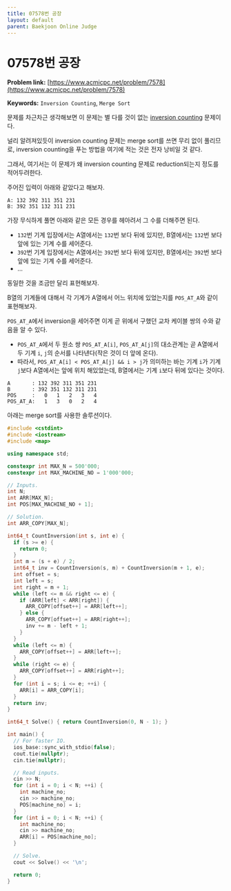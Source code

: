 ```yaml
---
title: 07578번 공장
layout: default
parent: Baekjoon Online Judge
---
```


# 07578번 공장

**Problem link:** [https://www.acmicpc.net/problem/7578](https://www.acmicpc.net/problem/7578)

**Keywords:** `Inversion Counting`, `Merge Sort`

문제를 차근차근 생각해보면 이 문제는 별 다를 것이 없는 [inversion counting](https://www.geeksforgeeks.org/inversion-count-in-array-using-merge-sort/) 문제이다.

널리 알려져있듯이 inversion counting 문제는 merge sort를 쓰면 무리 없이 풀리므로, inversion counting을 푸는 방법을 여기에 적는 것은 전자 낭비일 것 같다.

그래서, 여기서는 이 문제가 왜 inversion counting 문제로 reduction되는지 정도를 적어두려한다.

주어진 입력이 아래와 같았다고 해보자.

```text
A: 132 392 311 351 231
B: 392 351 132 311 231
```

가장 무식하게 풀면 아래와 같은 모든 경우를 헤아려서 그 수를 더해주면 된다.

- `132`번 기계 입장에서는 A열에서는 `132`번 보다 뒤에 있지만, B열에서는 `132`번 보다 앞에 있는 기계 수를 세어준다. 
- `392`번 기계 입장에서는 A열에서는 `392`번 보다 뒤에 있지만, B열에서는 `392`번 보다 앞에 있는 기계 수를 세어준다.
- ...

동일한 것을 조금만 달리 표현해보자.

B열의 기계들에 대해서 각 기계가 A열에서 어느 위치에 있었는지를 `POS_AT_A`와 같이 표현해보자.

`POS_AT_A`에서 inversion을 세어주면 이게 곧 위에서 구했던 교차 케이블 쌍의 수와 같음을 알 수 있다.

- `POS_AT_A`에서 두 원소 쌍 `POS_AT_A[i]`, `POS_AT_A[j]`의 대소관계는 곧 A열에서 두 기계 `i`, `j`의 순서를 나타낸다(작은 것이 더 앞에 온다).
- 따라서, `POS_AT_A[i] < POS_AT_A[j] && i > j`가 의미하는 바는 기계 `i`가 기계 `j`보다 A열에서는 앞에 위치 해있었는데, B열에서는 기계 `i`보다 뒤에 있다는 것이다.

```text
A       : 132 392 311 351 231
B       : 392 351 132 311 231
POS     :   0   1   2   3   4
POS_AT_A:   1   3   0   2   4
```

아래는 merge sort를 사용한 솔루션이다.

```cpp
#include <cstdint>
#include <iostream>
#include <map>

using namespace std;

constexpr int MAX_N = 500'000;
constexpr int MAX_MACHINE_NO = 1'000'000;

// Inputs.
int N;
int ARR[MAX_N];
int POS[MAX_MACHINE_NO + 1];

// Solution.
int ARR_COPY[MAX_N];

int64_t CountInversion(int s, int e) {
  if (s >= e) {
    return 0;
  }
  int m = (s + e) / 2;
  int64_t inv = CountInversion(s, m) + CountInversion(m + 1, e);
  int offset = s;
  int left = s;
  int right = m + 1;
  while (left <= m && right <= e) {
    if (ARR[left] < ARR[right]) {
      ARR_COPY[offset++] = ARR[left++];
    } else {
      ARR_COPY[offset++] = ARR[right++];
      inv += m - left + 1;
    }
  }
  while (left <= m) {
    ARR_COPY[offset++] = ARR[left++];
  }
  while (right <= e) {
    ARR_COPY[offset++] = ARR[right++];
  }
  for (int i = s; i <= e; ++i) {
    ARR[i] = ARR_COPY[i];
  }
  return inv;
}

int64_t Solve() { return CountInversion(0, N - 1); }

int main() {
  // For faster IO.
  ios_base::sync_with_stdio(false);
  cout.tie(nullptr);
  cin.tie(nullptr);

  // Read inputs.
  cin >> N;
  for (int i = 0; i < N; ++i) {
    int machine_no;
    cin >> machine_no;
    POS[machine_no] = i;
  }
  for (int i = 0; i < N; ++i) {
    int machine_no;
    cin >> machine_no;
    ARR[i] = POS[machine_no];
  }

  // Solve.
  cout << Solve() << '\n';

  return 0;
}
```
